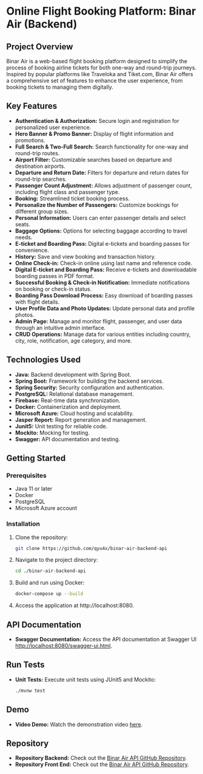 # Online Flight Booking Platform: Binar Air (Backend)

## Project Overview
Binar Air is a web-based flight booking platform designed to simplify the process of booking airline tickets for both one-way and round-trip journeys. Inspired by popular platforms like Traveloka and Tiket.com, Binar Air offers a comprehensive set of features to enhance the user experience, from booking tickets to managing them digitally.

## Key Features
- **Authentication & Authorization:** Secure login and registration for personalized user experience.
- **Hero Banner & Promo Banner:** Display of flight information and promotions.
- **Full Search & Two-Full Search:** Search functionality for one-way and round-trip routes.
- **Airport Filter:** Customizable searches based on departure and destination airports.
- **Departure and Return Date:** Filters for departure and return dates for round-trip searches.
- **Passenger Count Adjustment:** Allows adjustment of passenger count, including flight class and passenger type.
- **Booking:** Streamlined ticket booking process.
- **Personalize the Number of Passengers:** Customize bookings for different group sizes.
- **Personal Information:** Users can enter passenger details and select seats.
- **Baggage Options:** Options for selecting baggage according to travel needs.
- **E-ticket and Boarding Pass:** Digital e-tickets and boarding passes for convenience.
- **History:** Save and view booking and transaction history.
- **Online Check-in:** Check-in online using last name and reference code.
- **Digital E-ticket and Boarding Pass:** Receive e-tickets and downloadable boarding passes in PDF format.
- **Successful Booking & Check-in Notification:** Immediate notifications on booking or check-in status.
- **Boarding Pass Download Process:** Easy download of boarding passes with flight details.
- **User Profile Data and Photo Updates:** Update personal data and profile photos.
- **Admin Page:** Manage and monitor flight, passenger, and user data through an intuitive admin interface.
- **CRUD Operations:** Manage data for various entities including country, city, role, notification, age category, and more.

## Technologies Used
- **Java:** Backend development with Spring Boot.
- **Spring Boot:** Framework for building the backend services.
- **Spring Security:** Security configuration and authentication.
- **PostgreSQL:** Relational database management.
- **Firebase:** Real-time data synchronization.
- **Docker:** Containerization and deployment.
- **Microsoft Azure:** Cloud hosting and scalability.
- **Jasper Report:** Report generation and management.
- **Junit5:** Unit testing for reliable code.
- **Mockito:** Mocking for testing.
- **Swagger:** API documentation and testing.

## Getting Started

### Prerequisites
- Java 11 or later
- Docker
- PostgreSQL
- Microsoft Azure account

### Installation
1. Clone the repository:
   ```bash
   git clone https://github.com/qyu4x/binar-air-backend-api
   ```
2. Navigate to the project directory:
    ```bash
   cd ./binar-air-backend-api
   ```
3. Build and run using Docker:
    ```bash
   docker-compose up --build
   ```
4. Access the application at http://localhost:8080.

## API Documentation
- **Swagger Documentation:** Access the API documentation at Swagger UI [http://localhost:8080/swagger-ui.html](http://localhost:8080/swagger-ui.html).

## Run Tests
- **Unit Tests:** Execute unit tests using JUnit5 and Mockito:
   ```bash
   ./mvnw test
   ```
## Demo
- **Video Demo:** Watch the demonstration video [here](https://youtu.be/gtYn_-DU3h0?si=apyTGpSPLhtG9Xgj).
  
## Repository
- **Repository Backend:** Check out the [Binar Air API GitHub Repository](https://github.com/qyu4x/binar-air-backend-api).
- **Repository Front End:** Check out the [Binar Air API GitHub Repository](https://github.com/ayuapry/eflight-capstoneproject).


   
